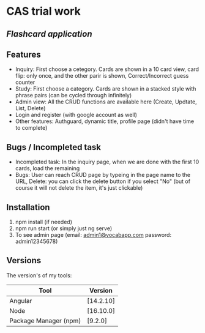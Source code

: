 # CAS trial work
## _Flashcard application_


## Features

- Inquiry: First choose a cetegory. Cards are shown in a 10 card view, card flip: only once, and the other parir is shown, Correct/Incorrect guess counter
- Study: First choose a category. Cards are shown in a stacked style with phrase pairs (can be cycled through infinitely)
- Admin view: All the CRUD functions are available here (Create, Updtate, List, Delete)
- Login and register (with google account as well)
- Other features: Authguard, dynamic title, profile page (didn't have time to complete)

## Bugs / Incompleted task

- Incompleted task: In the inquiry page, when we are done with the first 10 cards, load the remaining
- Bugs: User can reach CRUD page by typeing in the page name to the URL, Delete: you can click the delete button if you select "No" (but of course it will not delete the item, it's just clickable)


## Installation

1. npm install (if needed)
2. npm run start (or simply just ng serve)
3. To see admin page (email: admin1@vocabapp.com password: admin12345678)


## Versions

The version's of my tools:

| Tool | Version |
| ------ | ------ |
| Angular | [14.2.10] |
| Node| [16.10.0] |
| Package Manager (npm) | [9.2.0] |


